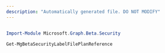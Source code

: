 ```yaml
---
description: "Automatically generated file. DO NOT MODIFY"
---
```


```powershell

Import-Module Microsoft.Graph.Beta.Security

Get-MgBetaSecurityLabelFilePlanReference

```